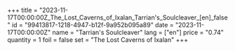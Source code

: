 +++
title = "2023-11-17T00:00:00Z_The_Lost_Caverns_of_Ixalan_Tarrian's_Soulcleaver_[en]_false"
id = "99413817-1218-4947-b12f-9a952b095a89"
date = "2023-11-17T00:00:00Z"
name = "Tarrian's Soulcleaver"
lang = ["en"]
price = "0.74"
quantity = 1
foil = false
set = "The Lost Caverns of Ixalan"
+++
